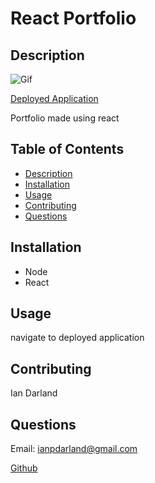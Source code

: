 # React Portfolio

## Description 

![Gif](./assets/demo.png)

[Deployed Application](https://ian-darland-react-portfolio.herokuapp.com/portfolio)

Portfolio made using react 

## Table of Contents

- [Description](#description)
- [Installation](#installation)
- [Usage](#usage)
- [Contributing](#contributing)
- [Questions](#questions)
## Installation

- Node
- React

## Usage

navigate to deployed application

## Contributing

Ian Darland

## Questions

Email: ianpdarland@gmail.com

[Github](www.github.com/iandarland)
